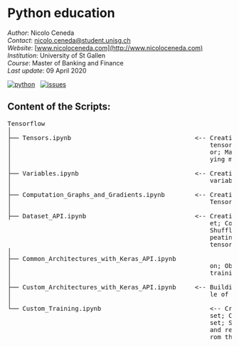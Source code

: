 # Python education

*Author*: Nicolo Ceneda \
*Contact*: nicolo.ceneda@student.unisg.ch \
*Website*: [www.nicoloceneda.com](http://www.nicoloceneda.com) \
*Institution*: University of St Gallen \
*Course*: Master of Banking and Finance \
*Last update*: 09 April 2020

<!-- buttons -->
<p align="left">
    <a href="https://www.python.org/">
        <img src="https://img.shields.io/badge/python-v3-brightgreen.svg"
            alt="python"></a> &nbsp;
    <a href="https://github.com/nicoloceneda/Python-edu/graphs/commit-activity">
        <img src="https://img.shields.io/badge/Maintained%3F-yes-brightgreen.svg"
            alt="issues"></a> &nbsp;
</p>

## Content of the Scripts:
<pre>
Tensorflow
│
├── Tensors.ipynb                                 <-- Creating tensors; Accessing the values of a 
│                                                     tensor; Manipulating the data type of a tens-
│                                                     or; Manipulating the shape of a tensor; Appl- 
│                                                     ying mathematical operations to tensors
│
├── Variables.ipynb                               <-- Creating variables; Accessing the values of a
│                                                     variable; Modifying the values of a variable
│                                                     
├── Computation_Graphs_and_Gradients.ipynb        <-- Creating a computation graph [TensorFlow v1.x,
│                                                     TensorFlow v2]; Computing gradients
│
├── Dataset_API.ipynb                             <-- Creating a dataset; Iterating through a datas-
                                                      et; Combining two tensors into a joint dataset; 
                                                      Shuffling the dataset, creating batches and re-
                                                      peating; Fetching available datasets from the 
                                                      tensorflow_datasets library    
│
├── Common_Architectures_with_Keras_API.ipynb                         <-- Defining the model; Defining the loss functi-
│                                                     on; Obtaining the training data; Defining the
│                                                     training loop                     
│
├── Custom_Architectures_with_Keras_API.ipynb     <-- Building a feedforward neural network; Examp-
│                                                     le of a XOR classification problem
│
└── Custom_Training.ipynb                             <-- Creating a dataset; Iterating through a data-
                                                      set; Combining two tensors into a joint data- 
                                                      set; Shuffling the dataset, creating batches 
                                                      and repeating; Fetching available datasets f-
                                                      rom the tensorflow_datasets library
</pre>


